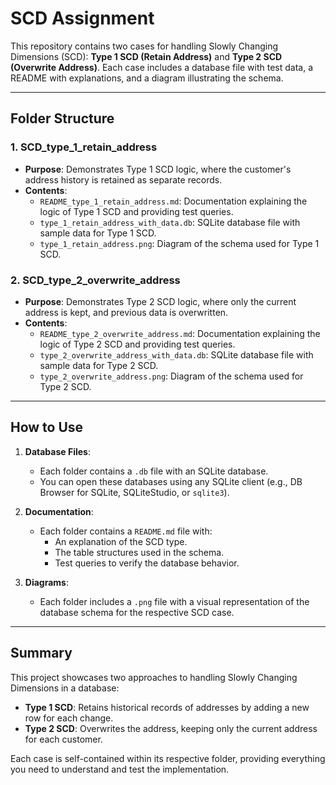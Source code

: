 # SCD Assignment

This repository contains two cases for handling Slowly Changing Dimensions (SCD): **Type 1 SCD (Retain Address)** and **Type 2 SCD (Overwrite Address)**. Each case includes a database file with test data, a README with explanations, and a diagram illustrating the schema.

---

## **Folder Structure**

### **1. SCD_type_1_retain_address**
- **Purpose**: Demonstrates Type 1 SCD logic, where the customer's address history is retained as separate records.
- **Contents**:
  - `README_type_1_retain_address.md`: Documentation explaining the logic of Type 1 SCD and providing test queries.
  - `type_1_retain_address_with_data.db`: SQLite database file with sample data for Type 1 SCD.
  - `type_1_retain_address.png`: Diagram of the schema used for Type 1 SCD.

### **2. SCD_type_2_overwrite_address**
- **Purpose**: Demonstrates Type 2 SCD logic, where only the current address is kept, and previous data is overwritten.
- **Contents**:
  - `README_type_2_overwrite_address.md`: Documentation explaining the logic of Type 2 SCD and providing test queries.
  - `type_2_overwrite_address_with_data.db`: SQLite database file with sample data for Type 2 SCD.
  - `type_2_overwrite_address.png`: Diagram of the schema used for Type 2 SCD.

---

## **How to Use**

1. **Database Files**:
   - Each folder contains a `.db` file with an SQLite database.
   - You can open these databases using any SQLite client (e.g., DB Browser for SQLite, SQLiteStudio, or `sqlite3`).

2. **Documentation**:
   - Each folder contains a `README.md` file with:
     - An explanation of the SCD type.
     - The table structures used in the schema.
     - Test queries to verify the database behavior.

3. **Diagrams**:
   - Each folder includes a `.png` file with a visual representation of the database schema for the respective SCD case.

---

## **Summary**

This project showcases two approaches to handling Slowly Changing Dimensions in a database:

- **Type 1 SCD**: Retains historical records of addresses by adding a new row for each change.
- **Type 2 SCD**: Overwrites the address, keeping only the current address for each customer.

Each case is self-contained within its respective folder, providing everything you need to understand and test the implementation.

